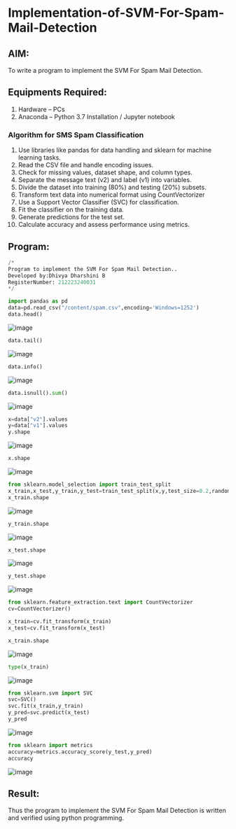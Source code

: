 # Implementation-of-SVM-For-Spam-Mail-Detection

## AIM:
To write a program to implement the SVM For Spam Mail Detection.

## Equipments Required:
1. Hardware – PCs
2. Anaconda – Python 3.7 Installation / Jupyter notebook

### Algorithm for SMS Spam Classification

1. Use libraries like pandas for data handling and sklearn for machine learning tasks.    
2. Read the CSV file and handle encoding issues.     
3. Check for missing values, dataset shape, and column types.     
4. Separate the message text (v2) and label (v1) into variables.    
5. Divide the dataset into training (80%) and testing (20%) subsets.      
6. Transform text data into numerical format using CountVectorizer
7. Use a Support Vector Classifier (SVC) for classification.
8. Fit the classifier on the training data.  
9. Generate predictions for the test set.
10. Calculate accuracy and assess performance using metrics.   
## Program:
```python
/*
Program to implement the SVM For Spam Mail Detection..
Developed by:Dhivya Dharshini B
RegisterNumber: 212223240031
*/
```
```python
import pandas as pd
data=pd.read_csv("/content/spam.csv",encoding='Windows=1252')
data.head()
```
![image](https://github.com/user-attachments/assets/61a4f022-1de3-4ecc-897f-ea85b03ebb7a)
```python
data.tail()
```
![image](https://github.com/user-attachments/assets/198557f0-2d3c-4819-a0cb-6b71f1644143)
```python
data.info()
```
![image](https://github.com/user-attachments/assets/a9a493d6-4ce7-4baf-9895-28c04a033672)
```python
data.isnull().sum()
```
![image](https://github.com/user-attachments/assets/eafbbfd7-e359-43f1-a0ac-9da49f2d4c3b)
```python
x=data["v2"].values
y=data["v1"].values
y.shape
```
![image](https://github.com/user-attachments/assets/308cd4bb-392c-4181-9976-9cd4b58e229c)
```python
x.shape
```
![image](https://github.com/user-attachments/assets/8bf88a26-0b95-445a-8f2b-c34e96033d93)
```python
from sklearn.model_selection import train_test_split
x_train,x_test,y_train,y_test=train_test_split(x,y,test_size=0.2,random_state=0)
x_train.shape
```
![image](https://github.com/user-attachments/assets/64b454c9-4421-440d-a31d-a1e9092f6572)
```python
y_train.shape
```
![image](https://github.com/user-attachments/assets/0cf15b00-5b93-4d3b-bda8-01d47b5a2739)
```python
x_test.shape
```
![image](https://github.com/user-attachments/assets/107fecd7-2ea2-4902-8263-dbbfb553a7ae)
```python
y_test.shape
```
![image](https://github.com/user-attachments/assets/2d24c96c-29ca-446b-a8d2-83e79233cb94)
```python
from sklearn.feature_extraction.text import CountVectorizer
cv=CountVectorizer()
```
```python
x_train=cv.fit_transform(x_train)
x_test=cv.fit_transform(x_test)
```
```python
x_train.shape
```
![image](https://github.com/user-attachments/assets/945acd6f-7791-4ce7-bd87-5a1b5faae74c)
```python
type(x_train)
```
![image](https://github.com/user-attachments/assets/81f12100-08f5-4dda-8eda-9445d7dae32f)
```python
from sklearn.svm import SVC
svc=SVC()
svc.fit(x_train,y_train)
y_pred=svc.predict(x_test)
y_pred
```
![image](https://github.com/user-attachments/assets/8015bef1-08c0-45fc-a2c7-ad3c9062d265)
```python
from sklearn import metrics
accuracy=metrics.accuracy_score(y_test,y_pred)
accuracy
```
![image](https://github.com/user-attachments/assets/38ad238b-84e8-4047-83b7-be49c7fd7d3f)

## Result:
Thus the program to implement the SVM For Spam Mail Detection is written and verified using python programming.
